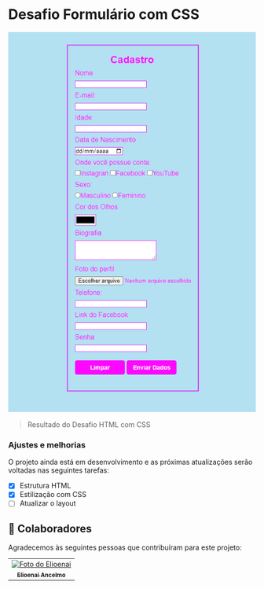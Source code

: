 # Desafio Formulário com CSS 



<img src="./assets/form.PNG"  alt="Meu Form">

> Resultado do Desafio HTML com CSS

### Ajustes e melhorias

O projeto ainda está em desenvolvimento e as próximas atualizações serão voltadas nas seguintes tarefas:

- [x] Estrutura HTML 
- [x] Estilização com CSS
- [ ] Atualizar o layout 

## 🤝 Colaboradores

Agradecemos às seguintes pessoas que contribuíram para este projeto:

<table>
  <tr>
    <td align="center">
      <a href="https://www.linkedin.com/in/elioenai-oliveira-costa-ancelmo">
        <img src="https://avatars3.githubusercontent.com/u/31936044" width="100px;" alt="Foto do Elioenai"/><br>
        <sub>
          <b>Elioenai Ancelmo</b>
        </sub>
      </a>
    </td>
</table>

